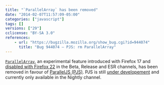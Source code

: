 ```yaml
---
title: "`ParallelArray` has been removed"
date: "2014-02-07T11:57:09-05:00"
categories: ["javascript"]
tags: []
versions: ["29"]
cclicense: "BY-SA 3.0"
references:
    - url: "https://bugzilla.mozilla.org/show_bug.cgi?id=944074"
      title: "Bug 944074 – PJS: rm ParallelArray"
---
```

[`ParallelArray`](https://developer.mozilla.org/en-US/docs/Web/JavaScript/Reference/Global_Objects/ParallelArray), an experimental feature introduced with Firefox 17 and [disabled with Firefox 22](https://www.fxsitecompat.com/en-CA/docs/2013/parallelarray-is-now-disabled-in-beta-release-and-esr/) in the Beta, Release and ESR channels, has been removed in favour of [ParallelJS (PJS)](http://smallcultfollowing.com/babysteps/blog/2013/10/29/pjs-roadmap/). PJS is still [under developement](https://bugzilla.mozilla.org/show_bug.cgi?id=801869) and currently only available in the Nightly channel.
